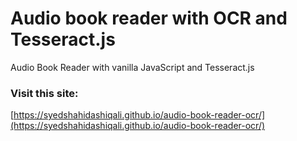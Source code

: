 # Audio book reader with OCR and Tesseract.js
Audio Book Reader with vanilla JavaScript and Tesseract.js

### Visit this site:
[https://syedshahidashiqali.github.io/audio-book-reader-ocr/](https://syedshahidashiqali.github.io/audio-book-reader-ocr/)
